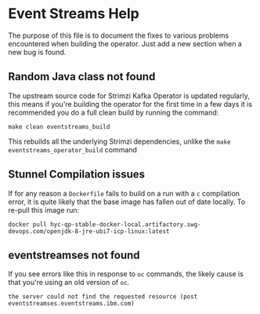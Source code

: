 # Event Streams Help

The purpose of this file is to document the fixes to various problems encountered when building the operator.
Just add a new section when a new bug is found.

## Random Java class not found

The upstream source code for Strimzi Kafka Operator is updated regularly, this means if you're building the operator for
the first time in a few days it is recommended you do a full clean build by running the command:
```
make clean eventstreams_build
```
This rebuilds all the underlying Strimzi dependencies, unlike the `make eventstreams_operator_build` command

## Stunnel Compilation issues

If for any reason a `Dockerfile` fails to build on a run with a `c` compilation error, it is quite likely that the base
image has fallen out of date locally.
To re-pull this image run:
```
docker pull hyc-qp-stable-docker-local.artifactory.swg-devops.com/openjdk-8-jre-ubi7-icp-linux:latest
```

## eventstreamses not found

If you see errors like this in response to `oc` commands, the likely cause is that you're using an old version of `oc`.

```
the server could not find the requested resource (post eventstreamses.eventstreams.ibm.com)
```
